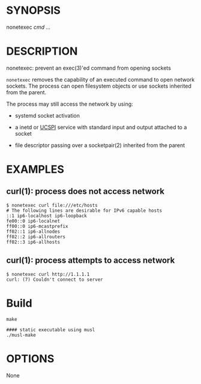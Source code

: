 # SYNOPSIS

nonetexec *cmd* *...*

# DESCRIPTION

nonetexec: prevent an exec(3)'ed command from opening sockets

`nonetexec` removes the capability of an executed command to open network
sockets. The process can open filesystem objects or use sockets inherited
from the parent.

The process may still access the network by using:

* systemd socket activation

* a inetd or [UCSPI](https://jdebp.uk/FGA/UCSPI.html) service with
  standard input and output attached to a socket

* file descriptor passing over a socketpair(2) inherited from the parent

# EXAMPLES

## curl(1): process does not access network

```
$ nonetexec curl file:///etc/hosts
# The following lines are desirable for IPv6 capable hosts
::1 ip6-localhost ip6-loopback
fe00::0 ip6-localnet
ff00::0 ip6-mcastprefix
ff02::1 ip6-allnodes
ff02::2 ip6-allrouters
ff02::3 ip6-allhosts
```

## curl(1): process attempts to access network

```
$ nonetexec curl http://1.1.1.1
curl: (7) Couldn't connect to server
```

# Build

```
make

#### static executable using musl
./musl-make
```

# OPTIONS

None
